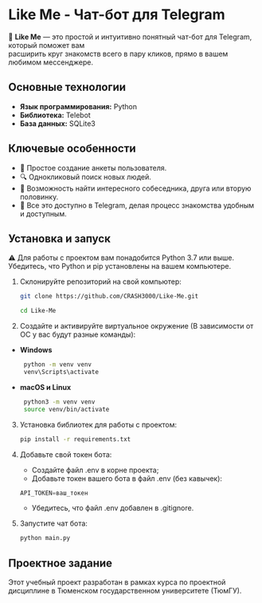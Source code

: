 # Like Me - Чат-бот для Telegram

🤝 **Like Me** — это простой и интуитивно понятный чат-бот для Telegram, который поможет вам  
расширить круг знакомств всего в пару кликов, прямо в вашем любимом мессенджере.

## Основные технологии

- **Язык программирования:** Python
- **Библиотека:** Telebot
- **База данных:** SQLite3

## Ключевые особенности

- 📝 Простое создание анкеты пользователя.
- 🔍 Однокликовый поиск новых людей.
- 💬 Возможность найти интересного собеседника, друга или вторую половинку.
- 📍 Все это доступно в Telegram, делая процесс знакомства удобным и доступным.

## Установка и запуск

⚠️ Для работы с проектом вам понадобится Python 3.7 или выше. 
Убедитесь, что Python и pip установлены на вашем компьютере.

1. Склонируйте репозиторий на свой компьютер:

    ```bash
    git clone https://github.com/CRASH3000/Like-Me.git
    
   cd Like-Me
   ```

2. Создайте и активируйте виртуальное окружение (В зависимости от ОС у вас будут разные команды):
* **Windows**
  ```bash
   python -m venv venv
   venv\Scripts\activate
    ```
* **macOS и Linux**
  ```bash
   python3 -m venv venv
   source venv/bin/activate
    ```
3. Установка библиотек для работы с проектом:

    ```bash
    pip install -r requirements.txt
    ```
4. Добавьте свой токен бота:
    * Создайте файл .env в корне проекта;
    * Добавьте токен вашего бота в файл .env (без кавычек):
    ```python
   API_TOKEN=ваш_токен
   ```
   * Убедитесь, что файл .env добавлен в .gitignore.
   
5. Запустите чат бота:
    ```bash
    python main.py
    ```

## Проектное задание

Этот учебный проект разработан в рамках курса по проектной дисциплине в Тюменском государственном университете (ТюмГУ).

